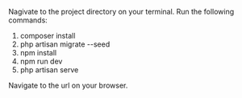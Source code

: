 Nagivate to the project directory on your terminal. 
Run the following commands:

1. composer install
2. php artisan migrate --seed
4. npm install
5. npm run dev
6. php artisan serve


Navigate to the url on your browser.

